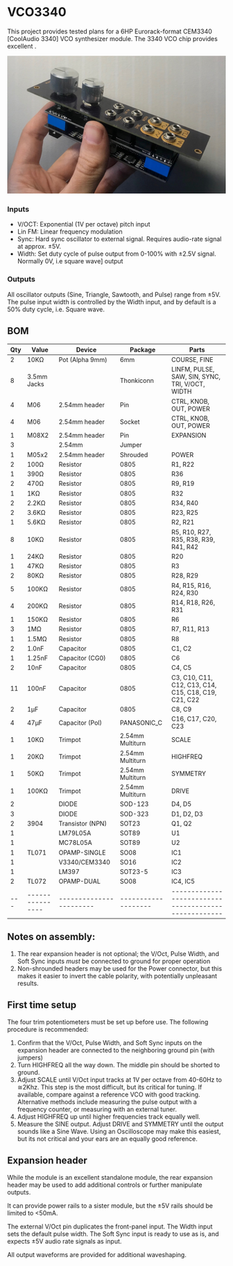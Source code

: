 # VCO3340
This project provides tested plans for a 6HP Eurorack-format CEM3340 [CoolAudio 3340] VCO synthesizer module. The 3340 VCO chip provides excellent .

![GitHub Logo](/media/vco3340-assembled.jpg)

### Inputs
- V/OCT: Exponential (1V per octave) pitch input
- Lin FM: Linear frequency modulation
- Sync: Hard sync oscillator to external signal. Requires audio-rate signal at approx. ±5V.
- Width: Set duty cycle of pulse output from 0-100% with ±2.5V signal. Normally 0V, i.e square wave] output


### Outputs
All oscillator outputs (Sine, Triangle, Sawtooth, and Pulse) range from ±5V. The pulse input width is controlled by the Width input, and by default is a 50% duty cycle, i.e. Square wave.


## BOM 

Qty | Value            | Device                  | Package             | Parts                                                |
--- | ---------------- | ----------------------- | ------------------- | ---------------------------------------------------- |
2   | 10KΩ             | Pot (Alpha 9mm)         | 6mm                 | COURSE, FINE                                         |
8   | 3.5mm Jacks      |                         | Thonkiconn          | LINFM, PULSE, SAW, SIN, SYNC, TRI, V/OCT, WIDTH      |
4   | M06              | 2.54mm header           | Pin                 | CTRL, KNOB, OUT, POWER                               |
4   | M06              | 2.54mm header           | Socket              | CTRL, KNOB, OUT, POWER                               |
1   | M08X2            | 2.54mm header           | Pin                 | EXPANSION                                            |
3   |                  | 2.54mm                  | Jumper              |                                                      |
1   | M05x2            | 2.54mm header           | Shrouded            | POWER                                                |
2   | 100Ω             | Resistor                | 0805                | R1, R22                                              |
1   | 390Ω             | Resistor                | 0805                | R36                                                  |
2   | 470Ω             | Resistor                | 0805                | R9, R19                                              |
1   | 1KΩ              | Resistor                | 0805                | R32                                                  |
2   | 2.2KΩ            | Resistor                | 0805                | R34, R40                                             |
2   | 3.6KΩ            | Resistor                | 0805                | R23, R25                                             |
1   | 5.6KΩ            | Resistor                | 0805                | R2, R21                                              |
8   | 10KΩ             | Resistor                | 0805                | R5, R10, R27, R35, R38, R39, R41, R42                |
1   | 24KΩ             | Resistor                | 0805                | R20                                                  |
1   | 47KΩ             | Resistor                | 0805                | R3                                                   |
2   | 80KΩ             | Resistor                | 0805                | R28, R29                                             |
5   | 100KΩ            | Resistor                | 0805                | R4, R15, R16, R24, R30                               |
4   | 200KΩ            | Resistor                | 0805                | R14, R18, R26, R31                                   |
1   | 150KΩ            | Resistor                | 0805                | R6                                                   |
3   | 1MΩ              | Resistor                | 0805                | R7, R11, R13                                         |
1   | 1.5MΩ            | Resistor                | 0805                | R8                                                   |
2   | 1.0nF            | Capacitor               | 0805                | C1, C2                                               |
1   | 1.25nF           | Capacitor (CG0)         | 0805                | C6                                                   |
2   | 10nF             | Capacitor               | 0805                | C4, C5                                               |
11  | 100nF            | Capacitor               | 0805                | C3, C10, C11, C12, C13, C14, C15, C18, C19, C21, C22 |
2   | 1µF              | Capacitor               | 0805                | C8, C9                                               |
4   | 47µF             | Capacitor (Pol)         | PANASONIC_C         | C16, C17, C20, C23                                   |
1   | 10KΩ             | Trimpot                 | 2.54mm Multiturn    | SCALE                                                |
1   | 20KΩ             | Trimpot                 | 2.54mm Multiturn    | HIGHFREQ                                             |
1   | 50KΩ             | Trimpot                 | 2.54mm Multiturn    | SYMMETRY                                             |
1   | 100KΩ            | Trimpot                 | 2.54mm Multiturn    | DRIVE                                                |
2   |                  | DIODE                   | SOD-123             | D4, D5                                               |
3   |                  | DIODE                   | SOD-323             | D1, D2, D3                                           |
2   | 3904             | Transistor (NPN)        | SOT23               | Q1, Q2                                               |
1   |                  | LM79L05A                | SOT89               | U1                                                   |
1   |                  | MC78L05A                | SOT89               | U2                                                   |
1   | TL071            | OPAMP-SINGLE            | SO08                | IC1                                                  |
1   |                  | V3340/CEM3340           | SO16                | IC2                                                  |
1   |                  | LM397                   | SOT23-5             | IC3                                                  |
2   | TL072            | OPAMP-DUAL              | SO08                | IC4, IC5                                             |
--- | ---------------- | ----------------------- | ------------------- | ---------------------------------------------------- |


## Notes on assembly:
1. The rear expansion header is not optional; the V/Oct, Pulse Width, and Soft Sync inputs *must* be connected to ground for proper operation
1. Non-shrounded headers may be used for the Power connector, but this makes it easier to invert the cable polarity, with potentially unpleasant results.


## First time setup
The four trim potentiometers must be set up before use. The following procedure is recommended:
1. Confirm that the V/Oct, Pulse Width, and Soft Sync inputs on the expansion header are connected to the neighboring ground pin (with jumpers)
1. Turn HIGHFREQ all the way down. The middle pin should be shorted to ground.
1. Adjust SCALE until V/Oct input tracks at 1V per octave from 40-60Hz to ≅2Khz. This step is the most difficult, but its critical for tuning. If available, compare against a reference VCO with good tracking. Alternative methods include measuring the pulse output with a frequency counter, or measuring with an external tuner.
1. Adjust HIGHFREQ up until higher frequencies track equally well.
1. Measure the SINE output. Adjust DRIVE and SYMMETRY until the output sounds like a Sine Wave. Using an Oscilloscope may make this easiest, but its not critical and your ears are an equally good reference.

## Expansion header

While the module is an excellent standalone module, the rear expansion header may be used to add additional controls or further manipulate outputs.

It can provide power rails to a sister module, but the ±5V rails should be limited to <50mA.

The external V/Oct pin duplicates the front-panel input. The Width input sets the default pulse width. The Soft Sync input is ready to use as is, and expects ±5V audio rate signals as input.

All output waveforms are provided for additional waveshaping.
